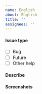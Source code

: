 ```yaml
---
name: English
about: English
title: ''
assignees: ''
---
```


#### Issue type

- [ ] Bug
- [ ] Future
- [ ] Other help

#### Describe

<!-- A clear and concise description of what the bug is. -->
<!-- It is better to provide related items of _config.yml -->

#### Screenshots

<!-- If applicable, add screenshots to help explain your problem. -->
